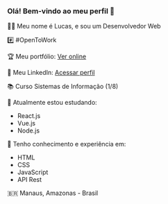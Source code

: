 ### Olá! Bem-vindo ao meu perfil 👋

👨‍💻 Meu nome é Lucas, e sou um Desenvolvedor Web

#️⃣ #OpenToWork

🏆 Meu portfólio: [Ver online](https://lucas-av7.github.io/)

👔 Meu LinkedIn: [Acessar perfil](https://www.linkedin.com/in/lucas-av7)

📚 Curso Sistemas de Informação (1/8)

🌱 Atualmente estou estudando:
- React.js
- Vue.js
- Node.js

💾 Tenho conhecimento e experiência em:
- HTML
- CSS
- JavaScript
- API Rest

🇧🇷 Manaus, Amazonas - Brasil